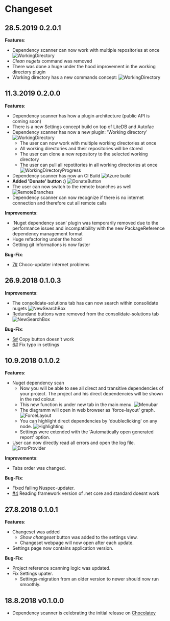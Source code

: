 # Changeset

<!---
## Coming in the new release
-->

## 28.5.2019 0.2.0.1

**Features**:

- Dependency scanner can now work with multiple repositories at once
![WorkingDirectory](pic/2019-03-16.gif)
- *Clean nugets* command was removed
- There was done a huge under the hood improvement in the working directory plugin
- Working directory has a new commands concept:
![WorkingDirectory](pic/2019-05-28.png)

## 11.3.2019 0.2.0.0

**Features**:

- Dependency scanner has how a plugin architecture (public API is coming soon)
- There is a new Settings concept build on top of LiteDB and Autofac
- Dependency scanner has now a new plugin: 'Working directory'
![WorkingDirectory](pic/2019-03-11_2.png)
  - The user can now work with multiple working directories at once
  - All working directories and their repositories will be stored
  - The user can clone a new repository to the selected working directory
  - The user can pull all repotitories in all working directories at once
![WorkingDirectoryProgress](pic/2019-03-11_3.gif)
- Dependency scanner has now an CI Build ![Azure build](https://dev.azure.com/DependencyScanner/DependencyScanner/_apis/build/status/CI-Master)
- **Added 'Donate' button :)**
![DonateButton](pic/2019-03-11_4.png)
- The user can now switch to the remote branches as well
![RemoteBranches](pic/2019-03-11_1.png)
- Dependency scanner can now recognize if there is no internet connection and therefore cut all remote calls

**Improvements**:

- 'Nuget dependency scan' plugin was temporarily removed due to the performance issues and incompatibility with the new PackageReference dependency management format
- Huge refactoring under the hood
- Getting git informations is now faster

**Bug-Fix**:
- [7#](https://github.com/MiroslavMikus/DependencyScanner/issues/7) Choco-updater internet problems

## 26.9.2018 0.1.0.3

**Improvements**:
- The consolidate-solutions tab has can now search within consolidate nugets
![NewSearchBox](pic/2018-09-26_1.png)
- Redundand buttons were removed from the consolidate-solutions tab 
![NewSearchBox](pic/2018-09-26.png)

**Bug-Fix**:

- [5#](https://github.com/MiroslavMikus/DependencyScanner/issues/5) Copy button doesn't work
- [6#](https://github.com/MiroslavMikus/DependencyScanner/issues/6) Fix typo in settings

## 10.9.2018 0.1.0.2

**Features**:
- Nuget dependency scan
  - Now you will be able to see all direct and transitive dependencies of your project. The project and his direct dependencies will be shown in the red colour.
  - This new function is under new tab in the main menu.
![Menubar](pic/2018-09-04.png)
  - The diagramm will open in web browser as 'force-layout' graph.
![ForceLayout](pic/2018-09-04_1.gif)
  - You can highlight direct dependencies by 'doubleclicking' on any node.
![Highlighting](pic/2018-09-04_2.gif)
  - Settings were extended with the 'Automatically open generated report' option.
- User can now directly read all errors and open the log file.
![ErrorProvider](pic/2018-09-07.png)

**Improvements**:
- Tabs order was changed.

**Bug-Fix**:

- Fixed failing Nuspec-updater.
- [#4](https://github.com/MiroslavMikus/DependencyScanner/issues/4) Reading framework version of .net core and standard doesnt work

## 27.8.2018 0.1.0.1
**Features**:

- Changeset was added
  - *Show changeset* button was added to the settings view.
  - Changeset webpage will now open after each update.
- Settings page now contains application version.

**Bug-Fix**:

- Project reference scanning logic was updated.
- Fix Settings upater.
  - Settings-migration from an older version to newer should now run smoothly.

## 18.8.2018 v0.1.0.0

- Dependency scanner is celebrating the initial release on [Chocolatey](https://chocolatey.org/packages/dependency-scanner)
